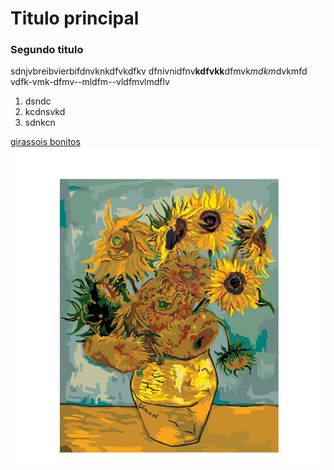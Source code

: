 # Titulo principal
### Segundo titulo
sdnjvbreibvierbifdnvknkdfvkdfkv
dfnivnidfnv**kdfvkk**dfmvk*mdkm*dvkmfd
vdfk-vmk-dfmv--mldfm--vldfmvlmdflv

1. dsndc
2. kcdnsvkd
3. sdnkcn

[girassois bonitos](https://img.joomcdn.net/1c124d8f6cb14ba785dae70e7d61a2781791d503_original.jpeg)
![girassois bonitos](girassol.jpeg)